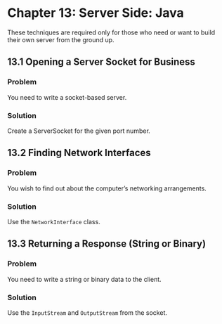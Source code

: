 # Chapter 13: Server Side: Java

These techniques are required only for those who need or want to build their own server from the ground up.

## 13.1 Opening a Server Socket for Business

### Problem

You need to write a socket-based server.

### Solution

Create a ServerSocket for the given port number.

## 13.2 Finding Network Interfaces

### Problem

You wish to find out about the computer’s networking arrangements.

### Solution

Use the `NetworkInterface` class.

## 13.3 Returning a Response (String or Binary)

### Problem

You need to write a string or binary data to the client.

### Solution

Use the `InputStream` and `OutputStream` from the socket.
